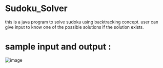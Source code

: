 # Sudoku_Solver
this is a java program to solve sudoku using backtracking concept. user can give input to know one of the possible solutions if the solution exists.

# sample input and output :
![image](https://github.com/user-attachments/assets/9405f276-dcf1-48a2-a5d2-1f1afd1d31bd)



